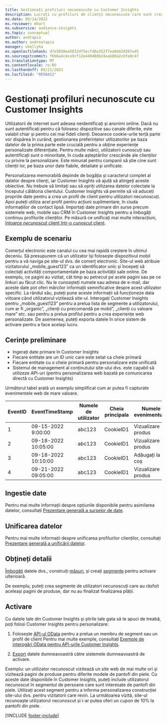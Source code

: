 ```yaml
---
title: Gestionați profiluri necunoscute cu Customer Insights
description: Lucrați cu profiluri de clienți necunoscute care sunt create și gestionate în Dynamics 365 Customer Insights.
ms.date: 09/14/2022
ms.reviewer: mhart
ms.subservice: audience-insights
ms.topic: conceptual
author: andtapia
ms.author: andreatapia
manager: shellyha
ms.openlocfilehash: d7e5050ee5832df5ecf40a352f7ea8d42830fa45
ms.sourcegitcommit: f6b6a4c4ce9cf12e449488b24aab80a2cbfe0c47
ms.translationtype: MT
ms.contentlocale: ro-RO
ms.lasthandoff: 09/21/2022
ms.locfileid: "9556411"
---
```

# <a name="manage-unknown-profiles-with-customer-insights"></a>Gestionați profiluri necunoscute cu Customer Insights

Utilizatorii de internet sunt adesea neidentificați și anonimi online. Dacă nu sunt autentificați pentru că folosesc dispozitive sau canale diferite, este valabil chiar și pentru cei mai fideli clienți. Deoarece cookie-urile terță parte vor dispărea în curând, gestionarea preferințelor utilizatorilor pe baza datelor de la prima parte este crucială pentru a obține experiențe personalizate diferențiate. Pentru multe mărci, utilizatorii cunoscuți sau autentificați sunt o minoritate, în ciuda așteptărilor crescânde ale clienților cu privire la personalizare. Este minunat pentru companii să știe cine sunt clienții lor, pe baza unor date fiabile, detaliate și unificate.

Personalizarea memorabilă depinde de bogăția și caracterul complet al datelor despre clienți, iar Customer Insights vă ajută să atingeți aceste obiective. Nu trebuie să limitați sau să opriți utilizarea datelor colectate la începutul călătoria clientului. Customer Insights vă permite să vă aduceți propriile date pentru a crea un profil de client pentru utilizatori necunoscuți. Apoi puteți utiliza acel profil pentru acțiuni suplimentare, în ciuda informațiilor de contact lipsă. Importați date primare din surse precum sistemele web, mobile sau CRM în Customer Insights pentru a îmbogăți continuu profilurile clienților. Pe măsură ce unificați mai multe interacțiuni, [întoarce *necunoscut* client într-o *cunoscut* client](unknown-to-known.md).

## <a name="sample-scenario"></a>Exemplu de scenariu

Comerțul electronic este canalul cu cea mai rapidă creștere în ultimul deceniu. Să presupunem că un utilizator își folosește dispozitivul mobil pentru a vă naviga pe site-ul dvs. de comerț electronic. Site-ul web atribuie vizitatorului „mobile_guest123” ca un identificator unic și începeți să colectați activități comportamentale pe baza activității sale online. De exemplu, ce pagini au vizitat, cât timp au petrecut pe acele pagini sau pe ce linkuri au făcut clic. Nu le cunoașteți numele sau adresa de e-mail, dar aceste date pot oferi mărcilor informații semnificative despre acest utilizator specific. La rândul său, puteți pune aceste informații să funcționeze data viitoare când utilizatorul vizitează site-ul. Interogați Customer Insights pentru „mobile_guest123” pentru a prelua lista de segmente a utilizatorului, cum ar fi „organic”, „clienți cu precomandă pe mobil”, „clienți cu valoare mare” etc. sau pentru a prelua profilul pentru a crea experiențe web personalizate. De asemenea, puteți exporta datele în orice sistem de activare pentru a face același lucru.

## <a name="prerequisites"></a>Cerințe preliminare

- Ingerați date primare în Customer Insights
- Fiecare entitate are un ID unic care este setat ca cheie primară
- Fiecare entitate cu o cheie primară pentru personalizare este unificată
- Sistemul de management al conținutului site-ului dvs. este capabil să utilizeze API-uri (pentru personalizarea web bazată pe comunicarea directă cu Customer Insights)

Următorul tabel arată un exemplu simplificat cum ar putea fi capturate evenimentele web de mare valoare.

|EventID|EventTimeStamp|Numele de utilizator|Cheia principala|Numele evenimentului|
|--|--|--|--|--|
|1|09-15-2022 9:00:00|abc123|CookieID1|Vizualizare produs|
|2|09-18-2022 10:05:00|abc123|CookieID1|Vizualizare produs|
|3|09-18-2022 10:10:00|abc123|CookieID1|Adăugați la coș|
|4|09-21-2022 09:05:00|abc123|CookieID1|Vizualizare produs|

## <a name="data-ingestion"></a>Ingestie date

Pentru mai multe informații despre opțiunile disponibile pentru asimilarea datelor, consultați [Prezentare generală a surselor de date](data-sources.md).

## <a name="data-unification"></a>Unificarea datelor

Pentru mai multe informații despre unificarea profilurilor clienților, consultați [Prezentare generală a unificării datelor](data-unification.md).

## <a name="get-insights"></a>Obțineți detalii

[Îmbogăţi](enrichment-hub.md) datele dvs., construiți [măsuri](measures.md), și creați [segmente](segments.md) pentru activare ulterioară.

De exemplu, puteți crea segmente de utilizatori necunoscuți care au răsfoit aceleași pagini de produse, dar nu au finalizat finalizarea plății.

## <a name="activation"></a>Activare

Cu datele tale din Customer Insights și știrile tale gata să te apuci de treabă, poți folosi Customer Insights pentru personalizare:

1. Folosește [API-ul OData](apis.md) pentru a prelua un membru de segment sau un profil de client Pentru mai multe exemple, consultați [Exemple de interogări OData pentru API-urile Customer Insights](odata-examples.md).

1. [Export](export-destinations.md) datele dumneavoastră către sistemele dumneavoastră de activare.

Exemplu: un utilizator necunoscut vizitează un site web de mai multe ori și vizitează pagini de produse pentru diferite modele de pantofi din piele. Cu aceste date disponibile în Customer Insights, puteți include utilizatorul necunoscut în segmentul de persoane care sunt interesate de pantofi din piele. Utilizați acest segment pentru a informa personalizarea construcției site-ului dvs. pentru vizitatorii care revin. La următoarea vizită, site-ul recunoaște utilizatorul necunoscut și i-ar putea oferi un cupon de 10% la pantofii din piele.

[!INCLUDE [footer-include](includes/footer-banner.md)]
